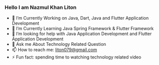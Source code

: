 ### Hello I am Nazmul Khan Liton 



- 🔭 I’m Currently Working on Java, Dart, Java and Flutter Application Development
- 🌱 I’m Currently Learning Java Spring Framework & Flutter Framework
- 🤔 I’m looking for help with Java Application Development and Flutter Application Development
- 💬 Ask me About Technology Related Question
- 📫 How to reach me: liton079@gmail.com
- ⚡ Fun fact: spending time to watching technology related video
